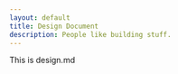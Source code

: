 ```yaml
---
layout: default
title: Design Document
description: People like building stuff.
---
```

<p>This is design.md</p>
